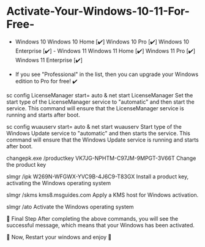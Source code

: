 # Activate-Your-Windows-10-11-For-Free-
- Windows 10 Windows 10 Home [✔️] Windows 10 Pro [✔️] Windows 10 Enterprise [✔️]  - Windows 11 Windows 11 Home [✔️] Windows 11 Pro [✔️] Windows 11 Enterprise [✔️]
  
 * If you see "Professional" in the list, then you can upgrade your Windows edition to Pro for free! ✔️

sc config LicenseManager start= auto & net start LicenseManager
Set the start type of the LicenseManager service to "automatic" and then start the service. This command will ensure that the LicenseManager service is running and starts after boot.

sc config wuauserv start= auto & net start wuauserv
Start type of the Windows Update service to "automatic" and then starts the service. This command will ensure that the Windows Update service is running and starts after boot.

changepk.exe /productkey VK7JG-NPHTM-C97JM-9MPGT-3V66T
Change the product key

slmgr /ipk W269N-WFGWX-YVC9B-4J6C9-T83GX
Install a product key, activating the Windows operating system

slmgr /skms kms8.msguides.com
Apply a KMS host for Windows activation.

slmgr /ato
Activate the Windows operating system

🦠 Final Step
After completing the above commands, you will see the successful message, which means that your Windows has been activated.

🦠 Now, Restart your windows and enjoy 🦠
